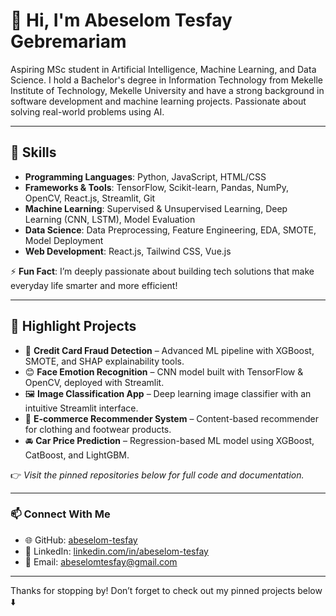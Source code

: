 # 👋 Hi, I'm Abeselom Tesfay Gebremariam

Aspiring MSc student in Artificial Intelligence, Machine Learning, and Data Science. I hold a Bachelor's degree in Information Technology from Mekelle Institute of Technology, Mekelle University and have a strong background in software development and machine learning projects. Passionate about solving real-world problems using AI.

---

## 🧠 Skills

- **Programming Languages**: Python, JavaScript, HTML/CSS  
- **Frameworks & Tools**: TensorFlow, Scikit-learn, Pandas, NumPy, OpenCV, React.js, Streamlit, Git  
- **Machine Learning**: Supervised & Unsupervised Learning, Deep Learning (CNN, LSTM), Model Evaluation  
- **Data Science**: Data Preprocessing, Feature Engineering, EDA, SMOTE, Model Deployment  
- **Web Development**: React.js, Tailwind CSS, Vue.js  

⚡ **Fun Fact**: I’m deeply passionate about building tech solutions that make everyday life smarter and more efficient!

---

## 🚀 Highlight Projects

- 🎯 **Credit Card Fraud Detection** – Advanced ML pipeline with XGBoost, SMOTE, and SHAP explainability tools.  
- 😊 **Face Emotion Recognition** – CNN model built with TensorFlow & OpenCV, deployed with Streamlit.  
- 🖼️ **Image Classification App** – Deep learning image classifier with an intuitive Streamlit interface.  
- 👕 **E-commerce Recommender System** – Content-based recommender for clothing and footwear products.  
- 🚘 **Car Price Prediction** – Regression-based ML model using XGBoost, CatBoost, and LightGBM.

👉 *Visit the pinned repositories below for full code and documentation.*

---

### 📫 Connect With Me

- 🌐 GitHub: [abeselom-tesfay](https://github.com/abeselom-tesfay)  
- 💼 LinkedIn: [linkedin.com/in/abeselom-tesfay](https://www.linkedin.com/in/abeselom-tesfay)  
- 📧 Email: abeselomtesfay@gmail.com

---

Thanks for stopping by! Don’t forget to check out my pinned projects below ⬇️
